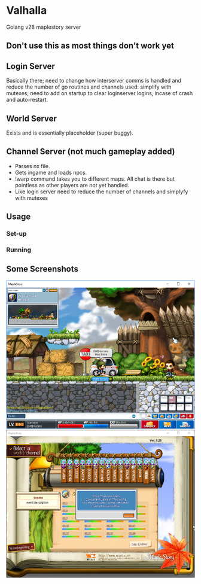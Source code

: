 # Valhalla
Golang v28 maplestory server

## Don't use this as most things don't work yet

## Login Server
Basically there; need to change how interserver comms is handled and reduce the number of go routines and channels used: simplify with mutexes; need to add on startup to clear loginserver logins, incase of crash and auto-restart.

## World Server
Exists and is essentially placeholder (super buggy).

## Channel Server (not much gameplay added)
- Parses nx file. 
- Gets ingame and loads npcs. 
- !warp command takes you to different maps. All chat is there but pointless as other players are not yet handled.
- Like login server need to reduce the number of channels and simplyfy with mutexes

## Usage
### Set-up
### Running

## Some Screenshots

![Alt text](images/bubble.png?raw=true "In Game")
![Alt text](images/server_select.png?raw=true "In Game")
